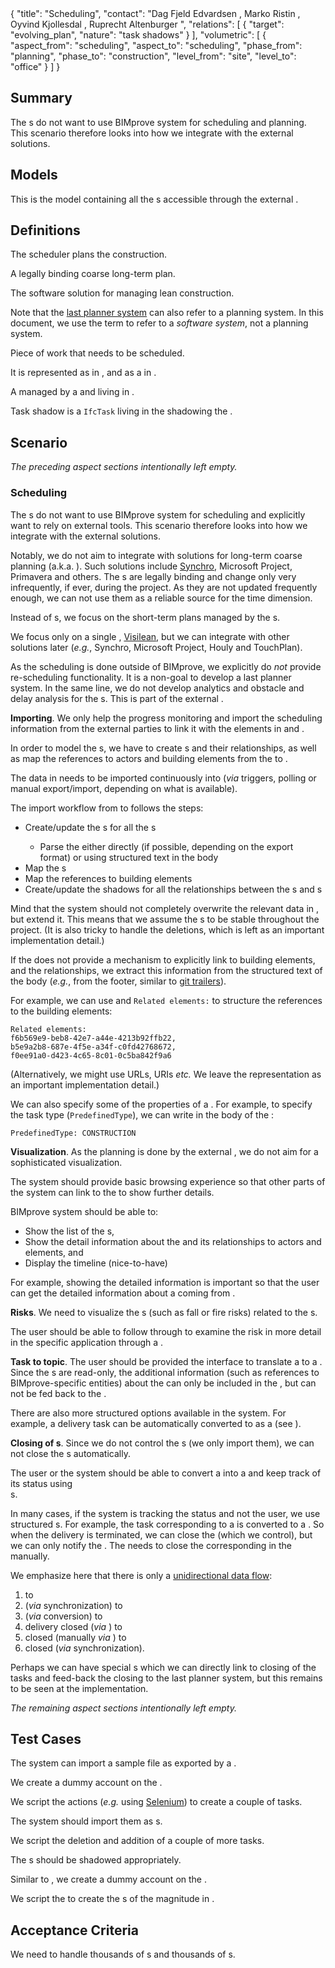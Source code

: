 <rasaeco-meta>
{
    "title": "Scheduling",
    "contact": "Dag Fjeld Edvardsen <dag.fjeld.edvardsen@catenda.no>, Marko Ristin <rist@zhaw.ch>, Oyvind Kjollesdal <oyvind.kjollesdal@afgruppen.no>, Ruprecht Altenburger <altb@zhaw.ch>",
    "relations": [
        { "target": "evolving_plan", "nature": "task shadows" }
    ],
    "volumetric": [
        {
            "aspect_from": "scheduling", "aspect_to": "scheduling",
            "phase_from": "planning", "phase_to": "construction",
            "level_from": "site", "level_to": "office"
        }
    ]
}
</rasaeco-meta>

## Summary

The <ref name="scheduler" />s do not want to use BIMprove system for scheduling and planning.
This scenario therefore looks into how we integrate with the external solutions.

## Models

<model name="last_planner_data">

This is the model containing all the <ref name="last_planner_task" />s accessible
through the external <ref name="last_planner_system" />. 

</model>

## Definitions

<def name="scheduler">

The scheduler plans the construction.

</def>

<def name="phase_plan">

A legally binding coarse long-term plan.

</def>

<def name="last_planner_system">

The software solution for managing lean construction.

Note that the [last planner system](https://en.wikipedia.org/wiki/Lean_construction#Last_Planner_System)
can also refer to a planning system.
In this document, we use the term to refer to a *software system*, not a planning system.

</def>

<def name="task">

Piece of work that needs to be scheduled.

It is represented as <ref name="last_planner_task" /> in <modelref name="last_planner_data" />, and
as a <ref name="task_shadow" /> in <modelref name="evolving_plan#bim_extended" />.

</def>

<def name="last_planner_task">

A <ref name="task" /> managed by a <ref name="last_planner_system" /> and living in
<modelref name="last_planner_data" />.

</def>

<def name="task_shadow">

Task shadow is a `IfcTask` living in the <modelref name="evolving_plan#bim_extended" /> shadowing 
the <ref name="last_planner_task" />.

</def>

## Scenario

*The preceding aspect sections intentionally left empty.*

### Scheduling

The <ref name="scheduler" />s do not want to use BIMprove system for scheduling and explicitly
want to rely on external tools.
This scenario therefore looks into how we integrate with the external solutions.

Notably, we do not aim to integrate with solutions for long-term coarse planning 
(a.k.a. <ref name="phase_plan" />).
Such solutions include [Synchro](https://www.youtube.com/watch?v=sX0NUKDJ3b4), 
Microsoft Project, Primavera and others.
The <ref name="phase_plan" />s are legally binding and change only very infrequently, 
if ever, during the project.
As they are not updated frequently enough, we can not use them as a reliable source for the time 
dimension.

Instead of <ref name="phase_plan" />s, we focus on the short-term plans managed by the 
<ref name="last_planner_system" />s.

We focus only on a single <ref name="last_planner_system" />, [Visilean](http://www.visilean.com),
but we can integrate with other solutions later (*e.g.*, Synchro, Microsoft Project, Houly and 
TouchPlan).

As the scheduling is done outside of BIMprove, we explicitly do *not* provide re-scheduling
functionality. 
It is a non-goal to develop a last planner system.
In the same line, we do not develop analytics and obstacle and delay analysis for the 
<ref name="task" />s.
This is part of the external <ref name="last_planner_system" />.

**Importing**.
We only help the progress monitoring and import the scheduling information from the external 
parties to link it with the elements in <modelref name="evolving_plan#bim3d" /> and 
<modelref name="evolving_plan#bim_extended" />.

In order to model the <ref name="task" />s, we have to create <ref name="task_shadow" />s and 
their relationships, as well as map the references to actors and building elements from the 
<ref name="last_planner_system" /> to <modelref name="evolving_plan#bim_extended" />.   

The data in <modelref name="last_planner_data" /> needs to be imported continuously into
<modelref name="evolving_plan#bim_extended" /> (*via* triggers, polling or manual export/import, 
depending on what is available).

The import workflow from <modelref name="last_planner_data" /> to 
<modelref name="evolving_plan#bim_extended" /> follows the steps:
* Create/update the <ref name="task_shadow" />s for all the <ref name="last_planner_task" />s   
    * Parse the <ref name="last_planner_task" /> either directly (if possible, 
      depending on the export format) or using structured text in the body 
* Map the <ref name="actor_management#actor" />s
* Map the references to building elements
* Create/update the shadows for all the relationships between the <ref name="task" />s and 
  <ref name="actor_management#actor" />s 

Mind that the system should not completely overwrite the relevant data in 
<modelref name="evolving_plan#bim_extended" />, but extend it.
This means that we assume the <ref name="evolving_plan#guid" />s to be stable throughout the
project. (It is also tricky to handle the deletions, which is left as an important implementation
detail.) 

If the <ref name="last_planner_system" /> does not provide a mechanism to explicitly link to
building elements, <ref name="actor_management#actor" /> and the relationships, we extract this
information from the structured text of the <ref name="last_planner_task" /> body 
(*e.g.*, from the footer, similar to 
[git trailers](https://git.wiki.kernel.org/index.php/CommitMessageConventions)).

For example, we can use <ref name="evolving_plan#guid" /> and `Related elements:` to structure
the references to the building elements:

```
Related elements:
f6b569e9-beb8-42e7-a44e-4213b92ffb22,
b5e9a2b8-687e-4f5e-a34f-c0fd42768672,
f0ee91a0-d423-4c65-8c01-0c5ba842f9a6
```

(Alternatively, we might use URLs, URIs *etc.* We leave the representation as an important 
implementation detail.)

We can also specify some of the properties of a <ref name="task" />.
For example, to specify the task type (`PredefinedType`), we can write in
the body of the <ref name="last_planner_task" />:

```
PredefinedType: CONSTRUCTION
```

**Visualization**.
As the planning is done by the external <ref name="last_planner_system" />, we do not aim for
a sophisticated visualization.

The system should provide basic browsing experience so that other parts of the system can
link to the <ref name="task" /> to show further details.

BIMprove system should be able to:
* Show the list of the <ref name="task" />s,
* Show the detail information about the <ref name="task" /> and its relationships to actors and 
  elements, and
* Display the timeline (nice-to-have)

For example, showing the detailed information is important so that the user can get the detailed
information about a <ref name="task" /> coming from <scenarioref name="virtual_inspection" />.

**Risks**.
We need to visualize the <ref name="risk_management#risk" />s (such as fall or fire risks) 
related to the <ref name="task" />s.

The user should be able to follow through to examine the risk in more detail in the
specific application through a <ref name="unique_resource_identification#identifier" />.  

**Task to topic**.
The user should be provided the interface to translate a <ref name="task_shadow" /> to a 
<ref name="topic_management#topic" />.
Since the <ref name="task_shadow" />s are read-only, the additional information (such as 
references to BIMprove-specific entities) about the <ref name="task" /> can only be included in 
the <ref name="topic_management#topic" />, but can not be fed back 
to the <ref name="last_planner_system" />.

There are also more structured options available in the system.
For example, a delivery task can be automatically converted to 
<ref name="truck_guidance#delivery" /> as a <ref name="topic_management#topic" /> 
(see <scenarioref name="truck_guidance" />).

**Closing of <ref name="task" />s**.
Since we do not control the <ref name="last_planner_task" />s (we only import them), 
we can not close the <ref name="task" />s automatically. 

The user or the system should be able to convert a <ref name="last_planner_task" /> into a 
<ref name="topic_management#topic" /> and keep track of its status using  
<ref name="topic_management#comment" />s.

In many cases, if the system is tracking the status and not the user, we use structured
<ref name="topic_management#comment" />s.
For example, the task corresponding to a <ref name="truck_guidance#delivery" /> is converted to a 
<ref name="topic_management#topic" />.
So when the delivery is terminated, we can close the <ref name="topic_management#topic" /> 
(which we control), but we can only notify the <ref name="scheduler" />. 
The <ref name="scheduler" /> needs to close the corresponding <ref name="last_planner_task" /> 
in the <ref name="last_planner_system" /> manually.

We emphasize here that there is only a 
[unidirectional data flow](https://en.wikipedia.org/wiki/Unidirectional_Data_Flow_(computer_science)): 
1) <ref name="last_planner_task" /> to
2) <ref name="task_shadow" /> (*via* synchronization) to
3) <ref name="truck_guidance#delivery" /> (*via* conversion) to
4) delivery closed (*via* <ref name="truck_guidance#delivery_update" />) to
5) <ref name="last_planner_task" /> closed (manually *via* <ref name="last_planner_system" />) to
6) <ref name="task_shadow" /> closed (*via* synchronization).

Perhaps we can have special <ref name="topic_management#topic" />s which we can directly link to
closing of the tasks and feed-back the closing to the last planner system, but this remains to be
seen at the implementation.

*The remaining aspect sections intentionally left empty.*

## Test Cases

<test name="manual_import">

The system can import a sample file as exported by a <ref name="last_planner_system" />.

</test>

<test name="live_import">

We create a dummy account on the <ref name="last_planner_system" />.

We script the <ref name="last_planner_system" /> actions 
(*e.g.* using [Selenium](https://www.selenium.dev/)) to create a couple of tasks.

The system should import them as <ref name="task_shadow" />s.

We script the deletion and addition of a couple of more tasks.

The <ref name="last_planner_task" />s should be shadowed appropriately.

</test>

<test name="magnitude">

Similar to <testref name="live_import" />, we create a dummy account on the 
<ref name="last_planner_system" />.

We script the <ref name="last_planner_system" /> to create the <ref name="last_planner_task" />s of
the magnitude in <acceptanceref name="magnitude" />.

</test>

## Acceptance Criteria

<acceptance name="magnitude">

We need to handle thousands of <ref name="last_planner_task" />s and thousands of 
<ref name="actor_management#actor" />s. 

</acceptance>
